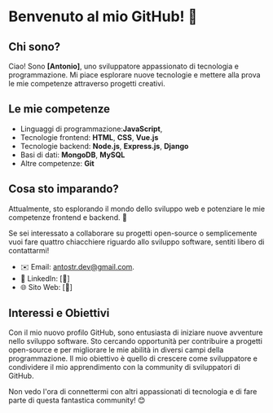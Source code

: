 # Benvenuto al mio GitHub! 👋

## Chi sono?

Ciao! Sono **[Antonio]**, uno sviluppatore appassionato di tecnologia e programmazione. Mi piace esplorare nuove tecnologie e mettere alla prova le mie competenze attraverso progetti creativi.

## Le mie competenze

- Linguaggi di programmazione:**JavaScript**,
- Tecnologie frontend: **HTML**, **CSS**, **Vue.js**
- Tecnologie backend: **Node.js**, **Express.js**, **Django**
- Basi di dati: **MongoDB**, **MySQL**
- Altre competenze: **Git**

## Cosa sto imparando?

Attualmente, sto esplorando il mondo dello sviluppo web e potenziare le mie competenze frontend e backend. 🚀

Se sei interessato a collaborare su progetti open-source o semplicemente vuoi fare quattro chiacchiere riguardo allo sviluppo software, sentiti libero di contattarmi!

- ✉️ Email: antostr.dev@gmail.com.
- 🔗 LinkedIn: [🚧]
- 🌐 Sito Web: [🚧]

## Interessi e Obiettivi

Con il mio nuovo profilo GitHub, sono entusiasta di iniziare nuove avventure nello sviluppo software. Sto cercando opportunità per contribuire a progetti open-source e per migliorare le mie abilità in diversi campi della programmazione. Il mio obiettivo è quello di crescere come sviluppatore e condividere il mio apprendimento con la community di sviluppatori di GitHub.

Non vedo l'ora di connettermi con altri appassionati di tecnologia e di fare parte di questa fantastica community! 😊
